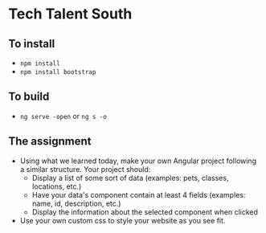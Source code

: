 # Tech Talent South

## To install
* `npm install`
* `npm install bootstrap`

## To build
* `ng serve -open` or `ng s -o`

## The assignment
* Using what we learned today, make your own Angular project following a similar structure. Your project should:
  * Display a list of some sort of data (examples: pets, classes, locations, etc.)
  * Have your data's component contain at least 4 fields (examples: name, id, description, etc.)
  * Display the information about the selected component when clicked
* Use your own custom css to style your website as you see fit.